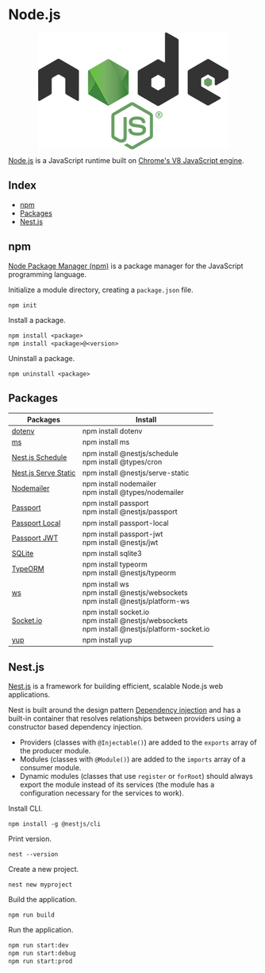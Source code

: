 # Node.js

<p align="center"><img align="center" src="nodejs.png"></p>

[Node.js](https://nodejs.org/) is a JavaScript runtime built on [Chrome's V8 JavaScript engine](https://v8.dev/).

## Index

* [npm](#npm)
* [Packages](#packages)
* [Nest.js](#nestjs)

## npm

[Node Package Manager (npm)](https://www.npmjs.com/) is a package manager for the JavaScript programming language.

Initialize a module directory, creating a `package.json` file.
```
npm init
```

Install a package.
```
npm install <package>
npm install <package>@<version>
```

Uninstall a package.
```
npm uninstall <package>
```

## Packages

| Packages                                                                   | Install                                                                             |
|----------------------------------------------------------------------------|-------------------------------------------------------------------------------------|
| [dotenv](https://github.com/motdotla/dotenv)                               | npm install dotenv                                                                  |
| [ms](https://github.com/vercel/ms)                                         | npm install ms                                                                      |
| [Nest.js Schedule](https://www.npmjs.com/package/@nestjs/schedule)         | npm install @nestjs/schedule<br>npm install @types/cron                             |
| [Nest.js Serve Static](https://www.npmjs.com/package/@nestjs/serve-static) | npm install @nestjs/serve-static                                                    |
| [Nodemailer](https://github.com/nodemailer/nodemailer)                     | npm install nodemailer<br>npm install @types/nodemailer                             |
| [Passport](https://github.com/jaredhanson/passport)                        | npm install passport<br>npm install @nestjs/passport                                |
| [Passport Local](https://github.com/jaredhanson/passport-local)            | npm install passport-local                                                          |
| [Passport JWT](https://github.com/mikenicholson/passport-jwt)              | npm install passport-jwt<br>npm install @nestjs/jwt                                 |
| [SQLite](https://github.com/mapbox/node-sqlite3)                           | npm install sqlite3                                                                 |
| [TypeORM](https://github.com/typeorm/typeorm)                              | npm install typeorm<br>npm install @nestjs/typeorm                                  |
| [ws](https://github.com/websockets/ws)                                     | npm install ws<br>npm install @nestjs/websockets<br>npm install @nestjs/platform-ws |
| [Socket.io](https://github.com/socketio/socket.io)                         | npm install socket.io<br>npm install @nestjs/websockets<br>npm install @nestjs/platform-socket.io |
| [yup](https://github.com/jquense/yup)                                      | npm install yup                                                                     |

## Nest.js

[Nest.js](https://nestjs.com/) is a framework for building efficient, scalable Node.js web applications.

Nest is built around the design pattern [Dependency injection](https://en.wikipedia.org/wiki/Dependency_injection) and has a built-in container that resolves relationships between providers using a constructor based dependency injection.
* Providers (classes with `@Injectable()`) are added to the `exports` array of the producer module.
* Modules (classes with `@Module()`) are added to the `imports` array of a consumer module.
* Dynamic modules (classes that use `register` or `forRoot`) should always export the module instead of its services (the module has a configuration necessary for the services to work).

Install CLI.
```
npm install -g @nestjs/cli
```

Print version.
```
nest --version
```

Create a new project.
```
nest new myproject
```

Build the application.
```
npm run build
```

Run the application.
```
npm run start:dev
npm run start:debug
npm run start:prod
```
